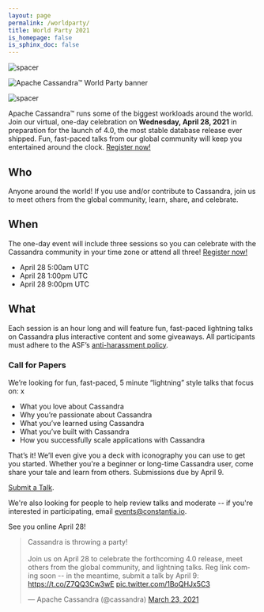 ```yaml
---
layout: page
permalink: /worldparty/
title: World Party 2021
is_homepage: false
is_sphinx_doc: false
---
```


![spacer](/img/1x1.png)

![Apache Cassandra™ World Party banner](/img/world-party-2021-footer.png)

![spacer](/img/1x1.png)

Apache Cassandra™ runs some of the biggest workloads around the world. Join our virtual, one-day celebration on **Wednesday, April 28, 2021** in preparation for the launch of 4.0, the most stable database release ever shipped. Fun, fast-paced talks from our global community will keep you entertained around the clock. [Register now!](https://hopin.com/events/apache-cassandra-4-0-world-party)

## Who

Anyone around the world! If you use and/or contribute to Cassandra, join us to meet others from the global community, learn, share, and celebrate.

## When

The one-day event will include three sessions so you can celebrate with the Cassandra community in your time zone or attend all three! [Register now!](https://hopin.com/events/apache-cassandra-4-0-world-party)
- April 28 5:00am UTC
- April 28 1:00pm UTC
- April 28 9:00pm UTC

## What

Each session is an hour long and will feature fun, fast-paced lightning talks on Cassandra plus interactive content and some giveaways. All participants must adhere to the ASF’s [anti-harassment policy](https://www.apache.org/foundation/policies/anti-harassment.html).

### Call for Papers

We’re looking for fun, fast-paced, 5 minute “lightning” style talks that focus on:
x
- What you love about Cassandra
- Why you’re passionate about Cassandra
- What you’ve learned using Cassandra
- What you’ve built with Cassandra
- How you successfully scale applications with Cassandra

That’s it! We’ll even give you a deck with iconography you can use to get you started. Whether you're a beginner or long-time Cassandra user, come share your tale and learn from others. Submissions due by April 9.

[Submit a Talk](https://sessionize.com/cassandra).

We're also looking for people to help review talks and moderate -- if you're interested in participating, email [events@constantia.io](mailto:events@constantia.io).

See you online April 28!

<blockquote class="twitter-tweet"><p lang="en" dir="ltr">Cassandra is throwing a party!<br><br>Join us on April 28 to celebrate the forthcoming 4.0 release, meet others from the global community, and lightning talks. Reg link coming soon -- in the meantime, submit a talk by April 9: <a href="https://t.co/Z7QQ3Cw3wE">https://t.co/Z7QQ3Cw3wE</a> <a href="https://t.co/1BoQHJx5C3">pic.twitter.com/1BoQHJx5C3</a></p>&mdash; Apache Cassandra (@cassandra) <a href="https://twitter.com/cassandra/status/1374509865863839744?ref_src=twsrc%5Etfw">March 23, 2021</a></blockquote> <script async src="https://platform.twitter.com/widgets.js" charset="utf-8"></script>
